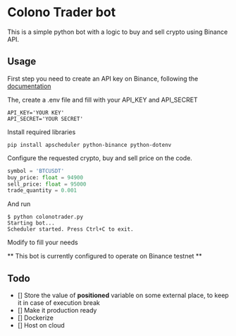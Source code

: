 # Colono Trader bot

This is a simple python bot with a logic to buy and sell crypto using Binance API.

## Usage

First step you need to create an API key on Binance, following the [documentation](https://www.binance.com/en/support/faq/how-to-create-api-keys-on-binance-360002502072)

The, create a .env file and fill with your API_KEY and API_SECRET

```
API_KEY='YOUR KEY'
API_SECRET='YOUR SECRET'
```

Install required libraries

```
pip install apscheduler python-binance python-dotenv
```

Configure the requested crypto, buy and sell price on the code.

```python
symbol = 'BTCUSDT'
buy_price: float = 94900
sell_price: float = 95000
trade_quantity = 0.001
```

And run

```
$ python colonotrader.py 
Starting bot...
Scheduler started. Press Ctrl+C to exit.
```

Modify to fill your needs

** This bot is currently configured to operate on Binance testnet **

## Todo

- [] Store the value of **positioned** variable on some external place, to keep it in case of execution break
- [] Make it production ready
- [] Dockerize
- [] Host on cloud